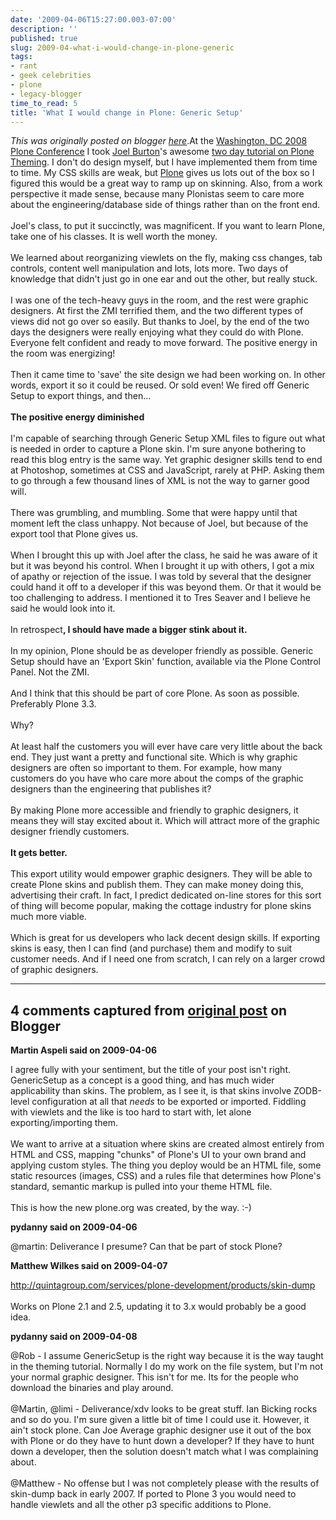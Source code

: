 ```yaml
---
date: '2009-04-06T15:27:00.003-07:00'
description: ''
published: true
slug: 2009-04-what-i-would-change-in-plone-generic
tags:
- rant
- geek celebrities
- plone
- legacy-blogger
time_to_read: 5
title: 'What I would change in Plone: Generic Setup'
---
```


*This was originally posted on blogger [here](https://pydanny.blogspot.com/2009/04/what-i-would-change-in-plone-generic.html)*.At the <a href="http://plone.org/events/conferences/2008-washington-dc">Washington, DC 2008 Plone Conference</a> I took <a href="http://plonebootcamps.com/">Joel Burton</a>'s awesome <a href="http://plonebootcamps.com/courses/conf2008-theming">two day tutorial on Plone Theming</a>. I don't do design myself, but I have implemented them from time to time. My CSS skills are weak, but <a href="http://plone.org">Plone</a> gives us lots out of the box so I figured this would be a great way to ramp up on skinning. Also, from a work perspective it made sense, because many Plonistas seem to care more about the engineering/database side of things rather than on the front end.<br /><br />Joel's class, to put it succinctly, was magnificent. If you want to learn Plone, take one of his classes. It is well worth the money.<br /><br />We learned about reorganizing viewlets on the fly, making css changes, tab controls, content well manipulation and lots, lots more. Two days of knowledge that didn't just go in one ear and out the other, but really stuck.<br /><br />I was one of the tech-heavy guys in the room, and the rest were graphic designers. At first the ZMI terrified them, and the two different types of views did not go over so easily. But thanks to Joel, by the end of the two days the designers were really enjoying what they could do with Plone. Everyone felt confident and ready to move forward. The positive energy in the room was energizing!<br /><br />Then it came time to 'save' the site design we had been working on. In other words, export it so it could be reused. Or sold even! We fired off Generic Setup to export things, and then...<br /><br /><span style="font-weight: bold;">The positive energy diminished</span><br /><br />I'm capable of searching through Generic Setup XML files to figure out what is needed in order to capture a Plone skin. I'm sure anyone bothering to read this blog entry is the same way. Yet graphic designer skills tend to end at Photoshop, sometimes at CSS and JavaScript, rarely at PHP. Asking them to go through a few thousand lines of XML is not the way to garner good will.<br /><br />There was grumbling, and mumbling. Some that were happy until that moment left the class unhappy. Not because of Joel, but because of the export tool that Plone gives us.<br /><br />When I brought this up with Joel after the class, he said he was aware of it but it was beyond his control. When I brought it up with others, I got a mix of apathy or rejection of the issue. I was told by several that the designer could hand it off to a developer if this was beyond them. Or that it would be too challenging to address. I mentioned it to Tres Seaver and I believe he said he would look into it.<br /><br />In retrospect<span style="font-weight: bold;">, I should have made a bigger stink about it.</span><br /><br />In my opinion, Plone should be as developer friendly as possible. Generic Setup should have an 'Export Skin' function, available via the Plone Control Panel. Not the ZMI.<br /><br />And I think that this should be part of core Plone. As soon as possible. Preferably Plone 3.3.<br /><br />Why?<br /><br />At least half the customers you will ever have care very little about the back end. They just want a pretty and functional site. Which is why graphic designers are often so important to them. For example, how many customers do you have who care more about the comps of the graphic designers than the engineering that publishes it?<br /><br />By making Plone more accessible and friendly to graphic designers, it means they will stay excited about it. Which will attract more of the graphic designer friendly customers.<br /><br /><span style="font-weight: bold;">It gets better.</span><br /><br />This export utility would empower graphic designers. They will be able to create Plone skins and publish them. They can make money doing this, advertising their craft. In fact, I predict dedicated on-line stores for this sort of thing will become popular, making the cottage industry for plone skins much more viable.<br /><br />Which is great for us developers who lack decent design skills. If exporting skins is easy, then I can find (and purchase) them and modify to suit customer needs. And if I need one from scratch, I can rely on a larger crowd of graphic designers.

---

## 4 comments captured from [original post](https://pydanny.blogspot.com/2009/04/what-i-would-change-in-plone-generic.html) on Blogger

**Martin Aspeli said on 2009-04-06**

I agree fully with your sentiment, but the title of your post isn't right. GenericSetup as a concept is a good thing, and has much wider applicability than skins. The problem, as I see it, is that skins involve ZODB-level configuration at all that *needs* to be exported or imported. Fiddling with viewlets and the like is too hard to start with, let alone exporting/importing them. <br /><br />We want to arrive at a situation where skins are created almost entirely from HTML and CSS, mapping "chunks" of Plone's UI to your own brand and applying custom styles. The thing you deploy would be an HTML file, some static resources (images, CSS) and a rules file that determines how Plone's standard, semantic markup is pulled into your theme HTML file.<br /><br />This is how the new plone.org was created, by the way. :-)

**pydanny said on 2009-04-06**

@martin: Deliverance I presume? Can that be part of stock Plone?

**Matthew Wilkes said on 2009-04-07**

http://quintagroup.com/services/plone-development/products/skin-dump<br /><br />Works on Plone 2.1 and 2.5, updating it to 3.x would probably be a good idea.

**pydanny said on 2009-04-08**

@Rob - I assume GenericSetup is the right way because it is the way taught in the theming tutorial. Normally I do my work on the file system, but I'm not your normal graphic designer. This isn't for me. Its for the people who download the binaries and play around.<br /><br />@Martin, @limi - Deliverance/xdv looks to be great stuff. Ian Bicking rocks and so do you. I'm sure given a little bit of time I could use it. However, it ain't stock plone. Can Joe Average graphic designer use it out of the box with Plone or do they have to hunt down a developer? If they have to hunt down a developer, then the solution doesn't match what I was complaining about.<br /><br />@Matthew - No offense but I was not completely please with the results of skin-dump back in early 2007. If ported to Plone 3 you would need to handle viewlets and all the other p3 specific additions to Plone.

